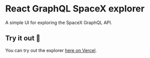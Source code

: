 # React GraphQL SpaceX explorer
A simple UI for exploring the SpaceX GraphQL API.

## Try it out 🚀
You can try out the explorer [here on Vercel](https://react-graphql-spacex.vercel.app/).
